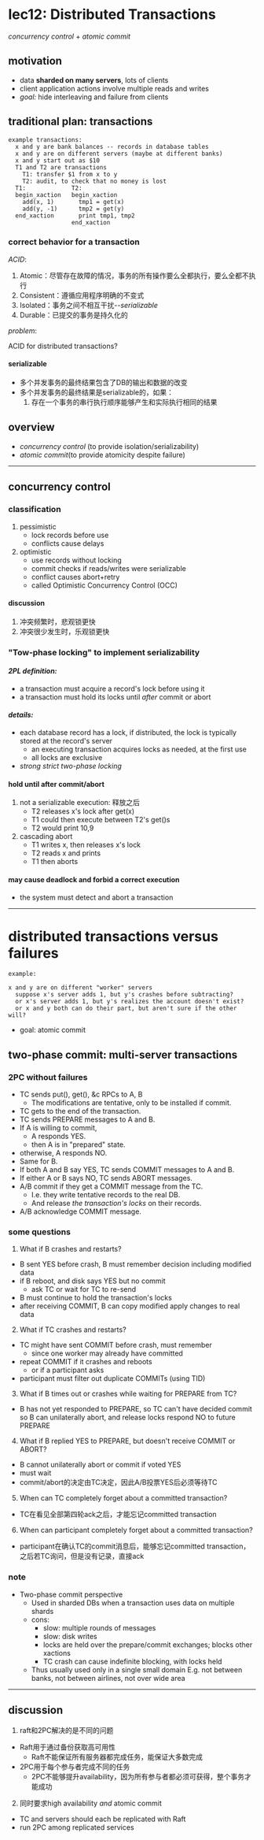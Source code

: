 # lec12: Distributed Transactions

*concurrency control* + *atomic commit*

## motivation

+ data **sharded on many servers**, lots of clients
+ client application actions involve multiple reads and writes
+ *goal:* hide interleaving and failure from clients

## traditional plan: transactions

```
example transactions:
  x and y are bank balances -- records in database tables
  x and y are on different servers (maybe at different banks)
  x and y start out as $10
  T1 and T2 are transactions
    T1: transfer $1 from x to y
    T2: audit, to check that no money is lost
  T1:             T2:
  begin_xaction   begin_xaction
    add(x, 1)       tmp1 = get(x)
    add(y, -1)      tmp2 = get(y)
  end_xaction       print tmp1, tmp2
                  end_xaction
```

### correct behavior for a transaction

*ACID*:

1. Atomic：尽管存在故障的情况，事务的所有操作要么全都执行，要么全都不执行
2. Consistent：遵循应用程序明确的不变式
3. Isolated：事务之间不相互干扰--*serializable*
4. Durable：已提交的事务是持久化的

*problem*:

ACID for distributed transactions?

#### serializable

+ 多个并发事务的最终结果包含了DB的输出和数据的改变
+ 多个并发事务的最终结果是serializable的，如果：
    1. 存在一个事务的串行执行顺序能够产生和实际执行相同的结果

## overview

+ *concurrency control* (to provide isolation/serializability)
+ *atomic commit*(to provide atomicity despite failure)

---

## concurrency control

### classification

1. pessimistic
    + lock records before use
    + conflicts cause delays
2. optimistic
    + use records without locking
    + commit checks if reads/writes were serializable
    + conflict causes abort+retry
    + called Optimistic Concurrency Control (OCC)

#### discussion

1. 冲突频繁时，悲观锁更快
2. 冲突很少发生时，乐观锁更快

### "Tow-phase locking" to implement serializability

#### *2PL definition:*

+ a transaction must acquire a record's lock before using it
+ a transaction must hold its locks until *after* commit or abort

#### *details:*

+ each database record has a lock, if distributed, the lock is typically stored at the record's server
    + an executing transaction acquires locks as needed, at the first use
    + all locks are exclusive
+ *strong strict two-phase locking*

#### hold until after commit/abort

1. not a serializable execution: 释放之后
    + T2 releases x's lock after get(x)
    + T1 could then execute between T2's get()s
    + T2 would print 10,9
2. cascading abort
    + T1 writes x, then releases x's lock
    + T2 reads x and prints
    + T1 then aborts

#### may cause deadlock and forbid a correct execution

+ the system must detect and abort a transaction

---

# distributed transactions versus failures

```
example:

x and y are on different "worker" servers
  suppose x's server adds 1, but y's crashes before subtracting?
  or x's server adds 1, but y's realizes the account doesn't exist?
  or x and y both can do their part, but aren't sure if the other will?
```

+ goal: atomic commit

## two-phase commit: multi-server transactions

### 2PC without failures

+ TC sends put(), get(), &c RPCs to A, B
  + The modifications are tentative, only to be installed if commit.
+ TC gets to the end of the transaction.
+ TC sends PREPARE messages to A and B.
+ If A is willing to commit,
  + A responds YES.
  + then A is in "prepared" state.
+ otherwise, A responds NO.
+ Same for B.
+ If both A and B say YES, TC sends COMMIT messages to A and B.
+ If either A or B says NO, TC sends ABORT messages.
+ A/B commit if they get a COMMIT message from the TC.
  + I.e. they write tentative records to the real DB.
  + And release *the transaction's locks* on their records.
+ A/B acknowledge COMMIT message.

### some questions

1. What if B crashes and restarts?
  + B sent YES before crash, B must remember decision including modified data
  + if B reboot, and disk says YES but no commit
    + ask TC or wait for TC to re-send
  + B must continue to hold the transaction's locks
  + after receiving COMMIT, B can copy modified apply changes to real data
2. What if TC crashes and restarts?
  + TC might have sent COMMIT before crash, must remember
    + since one worker may already have committed
  + repeat COMMIT if it crashes and reboots
    + or if a participant asks
  + participant must filter out duplicate COMMITs (using TID)
3. What if B times out or crashes while waiting for PREPARE from TC?
  + B has not yet responded to PREPARE, so TC can't have decided commit so B can unilaterally abort, and release locks respond NO to future PREPARE
4. What if B replied YES to PREPARE, but doesn't receive COMMIT or ABORT?
  + B cannot unilaterally abort or commit if voted YES
  + must wait
  + commit/abort的决定由TC决定，因此A/B投票YES后必须等待TC
5. When can TC completely forget about a committed transaction?
  + TC在看见全部第四轮ack之后，才能忘记committed transaction
6. When can participant completely forget about a committed transaction?
  + participant在确认TC的commit消息后，能够忘记committed transaction，之后若TC询问，但是没有记录，直接ack

### note

+ Two-phase commit perspective
  + Used in sharded DBs when a transaction uses data on multiple shards
  + cons:
    + slow: multiple rounds of messages
    + slow: disk writes
    + locks are held over the prepare/commit exchanges; blocks other xactions
    + TC crash can cause indefinite blocking, with locks held
  + Thus usually used only in a single small domain
    E.g. not between banks, not between airlines, not over wide area

---

## discussion

1. raft和2PC解决的是不同的问题
  + Raft用于通过备份获取高可用性
    + Raft不能保证所有服务器都完成任务，能保证大多数完成
  + 2PC用于每个参与者完成不同的任务
    + 2PC不能够提升availability，因为所有参与者都必须可获得，整个事务才能成功
2. 同时要求high availability *and* atomic commit
  + TC and servers should each be replicated with Raft
  + run 2PC among replicated services

